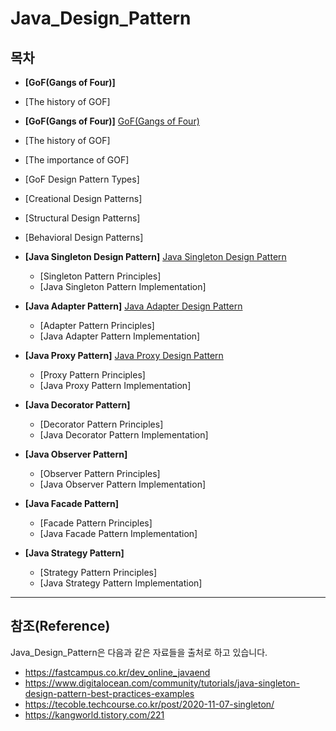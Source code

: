 # Java_Design_Pattern

## 목차

  - **[GoF(Gangs of Four)]**
  - [The history of GOF]
  - **[GoF(Gangs of Four)]** [GoF(Gangs of Four)](https://github.com/Yoontaeyoung860/Java_Design_Pattern/tree/main/src/GoF(Gangs%20of%20Four))
  - [The history of GOF]
  - [The importance of GOF]
  - [GoF Design Pattern Types]
  - [Creational Design Patterns]
  - [Structural Design Patterns]
  - [Behavioral Design Patterns]


- **[Java Singleton Design Pattern]** [Java Singleton Design Pattern](https://github.com/Yoontaeyoung860/Java_Design_Pattern/blob/main/src/Java_Singleton_Design_Pattern/README.md)

  * [Singleton Pattern Principles]
  * [Java Singleton Pattern Implementation]

- **[Java Adapter Pattern]** [Java Adapter Design Pattern](https://github.com/Yoontaeyoung860/Java_Design_Pattern/blob/main/src/Java_Adapter_Design_Pattern/README.md)
  * [Adapter Pattern Principles]
  * [Java Adapter Pattern Implementation]

- **[Java Proxy Pattern]** [Java Proxy Design Pattern](https://github.com/Yoontaeyoung860/Java_Design_Pattern/tree/main/src/Java_Proxy_Pattern/README.md)
  * [Proxy Pattern Principles]
  * [Java Proxy Pattern Implementation]

- **[Java Decorator Pattern]**
  * [Decorator Pattern Principles]
  * [Java Decorator Pattern Implementation]

- **[Java Observer Pattern]**
  * [Observer Pattern Principles]
  * [Java Observer Pattern Implementation]

- **[Java Facade Pattern]**
  * [Facade Pattern Principles]
  * [Java Facade Pattern Implementation]

- **[Java Strategy Pattern]**
  * [Strategy Pattern Principles]
  * [Java Strategy Pattern Implementation]

---

## 참조(Reference)

Java_Design_Pattern은 다음과 같은 자료들을 출처로 하고 있습니다.  

* https://fastcampus.co.kr/dev_online_javaend
* https://www.digitalocean.com/community/tutorials/java-singleton-design-pattern-best-practices-examples
* https://tecoble.techcourse.co.kr/post/2020-11-07-singleton/
* https://kangworld.tistory.com/221
